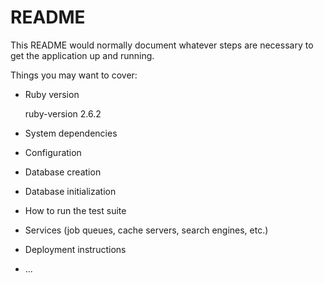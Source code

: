 # README

This README would normally document whatever steps are necessary to get the
application up and running.

Things you may want to cover:

* Ruby version

    ruby-version 2.6.2
* System dependencies

* Configuration

* Database creation

* Database initialization

* How to run the test suite

* Services (job queues, cache servers, search engines, etc.)

* Deployment instructions

* ...
